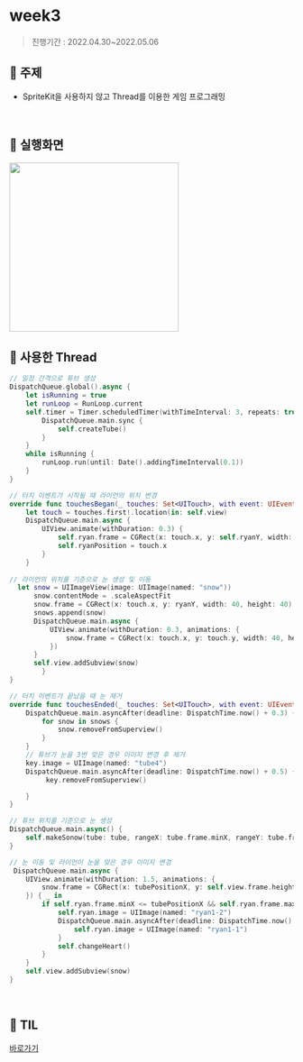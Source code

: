 

# week3

> 진행기간 : 2022.04.30~2022.05.06

## 🎵 주제

- SpriteKit을 사용하지 않고 Thread를 이용한 게임 프로그래밍

</br>

## 🎵 실행화면

<img src="https://user-images.githubusercontent.com/98953443/172411988-8a25c850-76b7-4c22-ab97-661775075360.gif" width = 300>

</br>

## 🎵 사용한 Thread

```swift
// 일정 간격으로 튜브 생성
DispatchQueue.global().async {
    let isRunning = true
    let runLoop = RunLoop.current
    self.timer = Timer.scheduledTimer(withTimeInterval: 3, repeats: true) { _ in
        DispatchQueue.main.sync {
            self.createTube()
        }
    }
    while isRunning {
        runLoop.run(until: Date().addingTimeInterval(0.1))
    }
}
```

```swift
// 터치 이벤트가 시작될 때 라이언의 위치 변경
override func touchesBegan(_ touches: Set<UITouch>, with event: UIEvent?) {
    let touch = touches.first!.location(in: self.view)
    DispatchQueue.main.async {
        UIView.animate(withDuration: 0.3) {
            self.ryan.frame = CGRect(x: touch.x, y: self.ryanY, width: 90, height: 110)
            self.ryanPosition = touch.x
        }
    }
  
// 라이언의 위치를 기준으로 눈 생성 및 이동 
  let snow = UIImageView(image: UIImage(named: "snow"))
      snow.contentMode = .scaleAspectFit
      snow.frame = CGRect(x: touch.x, y: ryanY, width: 40, height: 40)
      snows.append(snow)
      DispatchQueue.main.async {
          UIView.animate(withDuration: 0.3, animations: {
              snow.frame = CGRect(x: touch.x, y: touch.y, width: 40, height: 40)
          })
      }
      self.view.addSubview(snow)
		}
}
```

```swift
// 터치 이벤트가 끝났을 때 눈 제거
override func touchesEnded(_ touches: Set<UITouch>, with event: UIEvent?) {
    DispatchQueue.main.asyncAfter(deadline: DispatchTime.now() + 0.3) { [self] in
        for snow in snows {
            snow.removeFromSuperview()
        }
    }
  	// 튜브가 눈을 3번 맞은 경우 이미지 변경 후 제거 
  	key.image = UIImage(named: "tube4")
    DispatchQueue.main.asyncAfter(deadline: DispatchTime.now() + 0.5) {
         key.removeFromSuperview()

    }
}
```

```swift
// 튜브 위치를 기준으로 눈 생성
DispatchQueue.main.async() {
    self.makeSonow(tube: tube, rangeX: tube.frame.minX, rangeY: tube.frame.minY, tubePositionX: tubeX)
}
```

```swift
// 눈 이동 및 라이언이 눈을 맞은 경우 이미지 변경
 DispatchQueue.main.async {
    UIView.animate(withDuration: 1.5, animations: {
        snow.frame = CGRect(x: tubePositionX, y: self.view.frame.height, width: 40, height: 40)
    }) { _ in
        if self.ryan.frame.minX <= tubePositionX && self.ryan.frame.maxX >= tubePositionX {
            self.ryan.image = UIImage(named: "ryan1-2")
            DispatchQueue.main.asyncAfter(deadline: DispatchTime.now() + 0.5) {
                self.ryan.image = UIImage(named: "ryan1-1")
            }
            self.changeHeart()
        }
    }
  	self.view.addSubview(snow)
}
```

</br>

## 🎵 TIL

[바로가기](https://github.com/Hhyemm/RC_iOS/blob/main/TIL/4주차(22.04.30%7E22.05.06).md)

</br>

